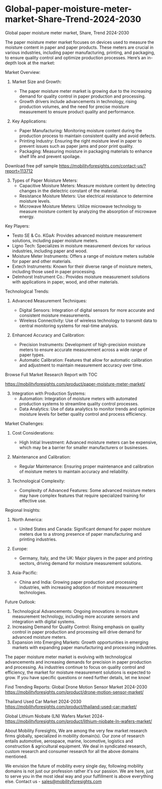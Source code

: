 # Global-paper-moisture-meter-market-Share-Trend-2024-2030
Global paper moisture meter market, Share, Trend  2024-2030

The paper moisture meter market focuses on devices used to measure the moisture content in paper and paper products. These meters are crucial in various industries, including paper manufacturing, printing, and packaging, to ensure quality control and optimize production processes. Here’s an in-depth look at the market:

 Market Overview:

1. Market Size and Growth:
   - The paper moisture meter market is growing due to the increasing demand for quality control in paper production and processing. 
   - Growth drivers include advancements in technology, rising production volumes, and the need for precise moisture measurement to ensure product quality and performance.

2. Key Applications:
   - Paper Manufacturing: Monitoring moisture content during the production process to maintain consistent quality and avoid defects.
   - Printing Industry: Ensuring the right moisture level in paper to prevent issues such as paper jams and poor print quality.
   - Packaging: Measuring moisture in packaging materials to enhance shelf life and prevent spoilage.


Download free pdf sample 
https://mobilityforesights.com/contact-us/?report=113712 



3. Types of Paper Moisture Meters:
   - Capacitive Moisture Meters: Measure moisture content by detecting changes in the dielectric constant of the material.
   - Resistance Moisture Meters: Use electrical resistance to determine moisture levels.
   - Microwave Moisture Meters: Utilize microwave technology to measure moisture content by analyzing the absorption of microwave energy.

 Key Players:
- Testo SE & Co. KGaA: Provides advanced moisture measurement solutions, including paper moisture meters.
- Ligno Tech: Specializes in moisture measurement devices for various industries, including paper and wood.
- Moisture Meter Instruments: Offers a range of moisture meters suitable for paper and other materials.
- Extech Instruments: Known for their diverse range of moisture meters, including those used in paper processing.
- Delmhorst Instrument Co.: Provides moisture measurement solutions with applications in paper, wood, and other materials.

 Technological Trends:

1. Advanced Measurement Techniques:
   - Digital Sensors: Integration of digital sensors for more accurate and consistent moisture measurements.
   - Wireless Connectivity: Use of wireless technology to transmit data to central monitoring systems for real-time analysis.

2. Enhanced Accuracy and Calibration:
   - Precision Instruments: Development of high-precision moisture meters to ensure accurate measurement across a wide range of paper types.
   - Automatic Calibration: Features that allow for automatic calibration and adjustment to maintain measurement accuracy over time.



   
Browse Full Market Research Report with TOC 

https://mobilityforesights.com/product/paper-moisture-meter-market/ 



3. Integration with Production Systems:
   - Automation: Integration of moisture meters with automated production systems to streamline quality control processes.
   - Data Analytics: Use of data analytics to monitor trends and optimize moisture levels for better quality control and process efficiency.

 Market Challenges:

1. Cost Considerations:
   - High Initial Investment: Advanced moisture meters can be expensive, which may be a barrier for smaller manufacturers or businesses.

2. Maintenance and Calibration:
   - Regular Maintenance: Ensuring proper maintenance and calibration of moisture meters to maintain accuracy and reliability.

3. Technological Complexity:
   - Complexity of Advanced Features: Some advanced moisture meters may have complex features that require specialized training for effective use.

 Regional Insights:

1. North America:
   - United States and Canada: Significant demand for paper moisture meters due to a strong presence of paper manufacturing and printing industries.

2. Europe:
   - Germany, Italy, and the UK: Major players in the paper and printing sectors, driving demand for moisture measurement solutions.

3. Asia-Pacific:
   - China and India: Growing paper production and processing industries, with increasing adoption of moisture measurement technologies.

 Future Outlook:

1. Technological Advancements: Ongoing innovations in moisture measurement technology, including more accurate sensors and integration with digital systems.
2. Increasing Demand for Quality Control: Rising emphasis on quality control in paper production and processing will drive demand for advanced moisture meters.
3. Expansion into Emerging Markets: Growth opportunities in emerging markets with expanding paper manufacturing and processing industries.

The paper moisture meter market is evolving with technological advancements and increasing demands for precision in paper production and processing. As industries continue to focus on quality control and efficiency, the market for moisture measurement solutions is expected to grow. If you have specific questions or need further details, let me know!


Find Trending Reports:
Global Drone Motion Sensor Market 2024-2030
https://mobilityforesights.com/product/drone-motion-sensor-market/ 
 
Thailand Used Car Market 2024-2030
https://mobilityforesights.com/product/thailand-used-car-market/ 

Global Lithium Niobate (LN) Wafers Market 2024-
https://mobilityforesights.com/product/lithium-niobate-ln-wafers-market/ 


About Mobility Foresights,
We are among the very few market research firms globally, specialized in mobility domain(s). Our zone of research entails automotive, aerospace, marine, locomotive, logistics and construction & agricultural equipment. We deal in syndicated research, custom research and consumer research for all the above domains mentioned.

We envision the future of mobility every single day, following mobility domains is not just our profession rather it's our passion. We are here, just to serve you in the most ideal way and your fulfillment is above everything else. Contact us -  sales@mobilityforesights.com 
 
